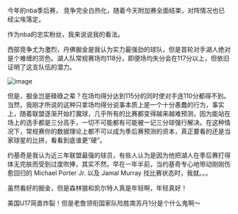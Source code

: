 今年的nba季后赛， 竞争完全白热化，随着今天附加赛全面结束，对阵情况也已经尘埃落定。

作为nba的忠实粉丝，我来说说我的看法。

西部竞争尤为激烈，丹佛掘金是我认为实力最强劲的球队，但是首轮对手湖人绝对是个难缠的货色。湖人队常规赛场均118分，即便场均失分会在117分以上，但依旧证明了这支队伍的潜力。

![image](https://github.com/MaxGYX/Road2Next/assets/158791943/53cf93ae-a5f9-4e3d-a25d-8615f60c18e6)

但是，掘金岂是碌碌之辈？在场均得分达到115分的同时使对手连110分都得不到。当然，我刚才所说的这种只拿场均得分说事本质上是一个十分愚蠢的行为，事实上，随着联盟逐渐开始打魔球，几乎所有的比赛都变得越来越难预测，因为能站在场上的选手都是三分高手，一切不可能都有可能被一记三分球强行解决。在这种情况下，常规赛你的数据理论上都不可以成为季后赛预测的资本，真正要看的还是当家球星的比拼，看看到底谁更“硬”。

约基奇是我认为近三年联盟最强的球员，有些人认为是因为他把湖人在季后赛打得体无完肤而受到过度吹捧，其实不然。早在一年半前，当约基奇专心地带动刚刚伤愈回归的 Michael Porter Jr. 以及 Jamal Murray 找比赛状态时，我就。。。


虽然看好的掘金，但是森林狼和凯尔特人真是年轻啊，年轻真好！

美国U17简直炸裂！但是老詹领衔国家队险胜南苏丹1分是个什么鬼啊～

